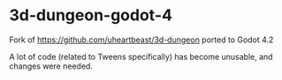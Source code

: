 # 3d-dungeon-godot-4

Fork of https://github.com/uheartbeast/3d-dungeon ported to Godot 4.2

A lot of code (related to Tweens specifically) has become unusable, and changes were needed.
